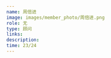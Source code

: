 ```yaml
---
name: 周倍进
image: images/member_photo/周倍进.png
role: 无
type: 顾问
links:
description:
time: 23/24
---
```

